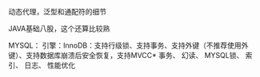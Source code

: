动态代理，泛型和通配符的细节

JAVA基础八股，这个还算比较熟

MYSQL：
引擎：InnoDB：支持行级锁、支持事务、支持外键（不推荐使用外键）、支持数据库崩溃后安全恢复，支持MVCC*
事务、
幻读、
MYSQL锁、
索引、
日志、
性能优化
<!--stackedit_data:
eyJoaXN0b3J5IjpbMjA4NjcxOTE4NywzMTEyOTM2M119
-->